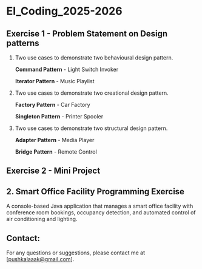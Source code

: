 # EI_Coding_2025-2026

## Exercise 1 - Problem Statement on Design patterns

1. Two use cases to demonstrate two behavioural design pattern.

   **Command Pattern** - Light Switch Invoker
   
   **Iterator Pattern** - Music Playlist
2. Two use cases to demonstrate two creational design pattern.

   **Factory Pattern** - Car Factory
   
   **Singleton Pattern** - Printer Spooler
3. Two use cases to demonstrate two structural design pattern.
   
   **Adapter Pattern** - Media Player
   
   **Bridge Pattern** - Remote Control


## Exercise 2 - Mini Project

## 2. Smart Office Facility Programming Exercise

A console-based Java application that manages a smart office facility with conference room bookings, occupancy detection, and automated control of air conditioning and lighting.

## Contact:

For any questions or suggestions, please contact me at [pushkalaaak@gmail.com].



